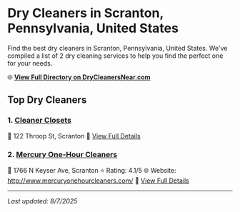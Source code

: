 # Dry Cleaners in Scranton, Pennsylvania, United States

Find the best dry cleaners in Scranton, Pennsylvania, United States. We've compiled a list of 2 dry cleaning services to help you find the perfect one for your needs.

🌐 **[View Full Directory on DryCleanersNear.com](https://drycleanersnear.com/city/US/Pennsylvania/Scranton)**

## Top Dry Cleaners

### 1. [Cleaner Closets](https://drycleanersnear.com/dryCleaner/6860f2e69e55fd3072cb36e6/cleaner-closets)
📍 122 Throop St, Scranton
🔗 [View Full Details](https://drycleanersnear.com/dryCleaner/6860f2e69e55fd3072cb36e6/cleaner-closets)

### 2. [Mercury One-Hour Cleaners](https://drycleanersnear.com/dryCleaner/6860f2e79e55fd3072cb3721/mercury-one-hour-cleaners)
📍 1766 N Keyser Ave, Scranton
⭐ Rating: 4.1/5
🌐 Website: http://www.mercuryonehourcleaners.com/
🔗 [View Full Details](https://drycleanersnear.com/dryCleaner/6860f2e79e55fd3072cb3721/mercury-one-hour-cleaners)


---

*Last updated: 8/7/2025*
